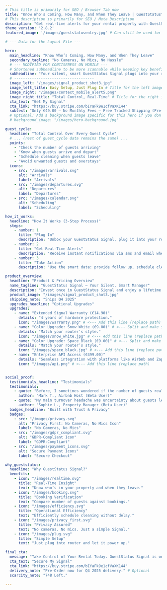 ```yaml
---
# This title is primarily for SEO / Browser Tab now
title: "Know Who's Coming, How Many, and When They Leave | GuestStatus"
# This description is primarily for SEO / Meta Description
description: "Get real-time alerts for your rental property with GuestStatus Signal. No cameras, no mics, no hassle. Verify bookings, schedule cleanings, and more."
theme_version: '2.8.2'
featured_image: '/images/gueststatusentry.jpg' # Can still be used for SEO/Sharing, but not the layout

# --- Data for the Layout File ---

hero:
  main_headline: "Know Who’s Coming, How Many, and When They Leave"
  secondary_tagline: "No Cameras, No Mics, No Hassle"
  # --- MODIFIED FOR CONCISENESS ON MOBILE ---
  # Shortened subheadline to be more scannable while keeping key benefits/actions
  subheadline: "Your silent, smart GuestStatus Signal plugs into your router and sends free, real-time alerts. Verify number of guests, schedule cleaning, and act swiftly when unexpected acts occur."
  # ------------------------------------
  image_left: "/images/signal_product_shot3.jpg"
  image_left_title: Easy Setup, Just Plug In # Title for the left image
  image_right: "/images/context_mobile_alert5.png"
  image_right_title: "Total Control, Real-Time" # Title for the right image
  cta_text: "Get My Signal"
  cta_link: "https://buy.stripe.com/bIYaFk9e1cfVaXK144"
  subtext: "Only €49.00 – No Monthly Fees – Free Tracked Shipping (Pre-Order: Ships Q4 2025)"
  # Optional: Add a background image specific for this hero if you don't want the featured_image
  # background_image: "/images/hero-background.jpg"

guest_cycle:
  headline: "Total Control Over Every Guest Cycle"
  # ... (rest of guest_cycle data remains the same) ...
  points:
    - "Check the number of guests arriving"
    - "Know when guests arrive and depart"
    - "Schedule cleaning when guests leave"
    - "Avoid unwanted guests and overstays"
  icons:
    - src: "/images/arrivals.svg"
      alt: "Arrivals"
      label: "Arrivals"
    - src: "/images/departures.svg"
      alt: "Departures"
      label: "Departures"
    - src: "/images/calendar.svg"
      alt: "Scheduling"
      label: "Scheduling"

how_it_works:
  headline: "How It Works (3-Step Process)"
  steps:
    - number: 1
      title: "Plug In"
      description: "Unbox your GuestStatus Signal, plug it into your router using the included cable, and let it power up. It’s truly plug-and-play—no tech headaches."
    - number: 2
      title: "Get Real-Time Alerts"
      description: "Receive instant notifications via sms and email when guests arrive or depart. Each alert shows the number of people, giving you full control."
    - number: 3
      title: "Take Action"
      description: "Use the smart data: provide follow up, schedule cleaning, tackle issues as squatting, and more. Enjoy complete operational control."

product_overview:
  headline: "Product & Pricing Overview"
  name_tagline: "GuestStatus Signal – Your Silent, Smart Manager"
  description: "Invest once in GuestStatus Signal and enjoy a lifetime of free, reliable alerts. Ensure every booking is executed exactly as planned—all without compromising guest privacy. Only €49.00 and it plugs directly into your router for instantaneous alerts of arrivals and departures."
  product_image: "/images/signal_product_shot3.jpg"
  shipping_note: "Ships Q4 2025"
  upgrades_headline: "Optional Upgrades"
  upgrades:
    - name: "Extended Signal Warranty (€14.90)"
      details: "4 years of hardware protection."
      icon: "/images/warranty.png" # <--- Add this line (replace path)
    - name: "Color Upgrade: Snow White (€9.00)" # <--- Split and make specific
      details: "Match your router’s style."
      icon: "/images/snow_white.jpg" # <--- Add this line (replace path)
    - name: "Color Upgrade: Space Black (€9.00)" # <--- Split and make specific
      details: "Match your router’s style."
      icon: "/images/space_black.jpg" # <--- Add this line (replace path)
    - name: "Enterprise API Access (€499.00)"
      details: "Seamless integration with platforms like Airbnb and Zapier."
      icon: "/images/api.png" # <--- Add this line (replace path)


social_proof:
  testimonials_headline: "Testimonials"
  testimonials:
    - quote: "Before, I sometimes wondered if the number of guests really matched the booking. Now, the Signal gives me a subtle data point – a quiet notification if it detects more activity than the reservation suggests. This empowers me to verify things discreetly if needed. That level of certainty is a huge relief."
      author: "Mark T., Airbnb Host (Beta User)"
    - quote: "My main turnover headache was uncertainty about guests leaving. Signal's alert when the property is truly empty is a game-changer. It ensures precise cleaning scheduling and efficient operations, saving time while respecting guest privacy."
      author: "Sophie L., Property Manager (Beta User)"
  badges_headline: "Built with Trust & Privacy"
  badges:
    - src: "/images/privacy.svg"
      alt: "Privacy First: No Cameras, No Mics Icon"
      label: "No Cameras, No Mics"
    - src: "/images/gdpr_compliant.svg"
      alt: "GDPR-Compliant Icon"
      label: "GDPR-Compliant"
    - src: "/images/payment_icons.svg"
      alt: "Secure Payment Icons"
      label: "Secure Checkout"

why_gueststatus:
  headline: "Why GuestStatus Signal?"
  benefits:
    - icon: "/images/realtime.svg"
      title: "Real-Time Insight"
      text: "Know who’s in your property and when they leave."
    - icon: "/images/booking.svg"
      title: "Booking Verification"
      text: "Compare number of guests against bookings."
    - icon: "/images/efficiency.svg"
      title: "Operational Efficiency"
      text: "Efficiently schedule cleaning without delay."
    - icon: "/images/privacy_first.svg"
      title: "Privacy Assured"
      text: "No cameras. No mics. Just a simple Signal."
    - icon: "/images/plug.svg"
      title: "Simple Setup"
      text: "Just plug into router and let it power up."

final_cta:
  message: "Take Control of Your Rental Today. GuestStatus Signal is only <span class='f2 b navy dbi'>€49.00</span>—<span class='navy b'>no subscriptions, no monthly fees</span>. Secure your device and your peace of mind now."
  cta_text: "Secure My Signal"
  cta_link: "https://buy.stripe.com/bIYaFk9e1cfVaXK144"
  delivery_note: "Pre-Order now for Q4 2025 delivery." # Optional
  scarcity_note: "748 Left."

---
```

<!-- BODY MUST BE EMPTY BELOW THIS LINE -->